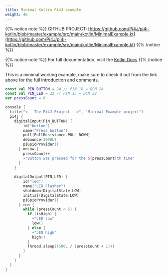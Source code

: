 ```yaml
---
title: Minimal Kotlin Pi4J example
weight: 46
---
```


{{% notice note %}}
GITHUB PROJECT: [https://github.com/Pi4J/pi4j-kotlin/blob/master/example/src/main/kotlin/MinimalExample.kt](https://github.com/Pi4J/pi4j-kotlin/blob/master/example/src/main/kotlin/MinimalExample.kt)
{{% /notice %}}

{{% notice note %}}
For full documentation, visit the [Kotlin Docs](https://pi4j.com/kotlin/kotlin-api-docs/)
{{% /notice %}}

This is a minimal working example, make sure to check it out from the link above for the full introduction and comments. 


```kotlin
const val PIN_BUTTON = 24 // PIN 18 = BCM 24
const val PIN_LED = 22 // PIN 15 = BCM 22
var pressCount = 0

console {
  title("<-- The Pi4J Project -->", "Minimal Example project")
  pi4j {
    digitalInput(PIN_BUTTON) {
        id("button")
        name("Press button")
        pull(PullResistance.PULL_DOWN)
        debounce(3000L)
        piGpioProvider()
      }.onLow {
        pressCount++
        +"Button was pressed for the ${pressCount}th time"
      }
    }
    
    digitalOutput(PIN_LED) {
        id("led")
        name("LED Flasher")
        shutdown(DigitalState.LOW)
        initial(DigitalState.LOW)
        piGpioProvider()
      }.run {
        while (pressCount < 5) {
          if (isHigh) {
            +"LED low"
            low()
          } else {
            +"LED high"
            high()
          }
          Thread.sleep((500L / (pressCount + 1)))
        }
      }
    }
  }
}
```

